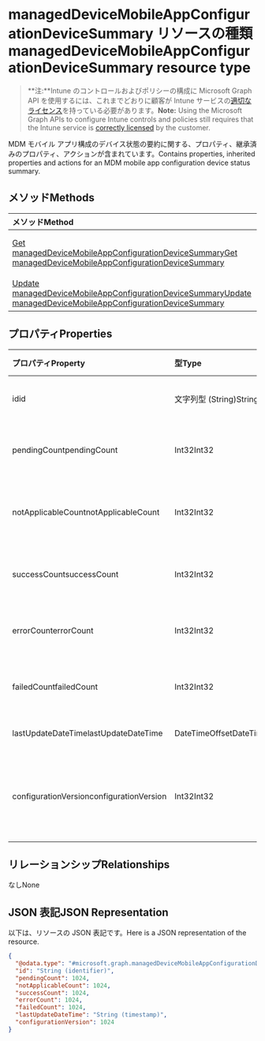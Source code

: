 # <a name="manageddevicemobileappconfigurationdevicesummary-resource-type"></a><span data-ttu-id="57c25-101">managedDeviceMobileAppConfigurationDeviceSummary リソースの種類</span><span class="sxs-lookup"><span data-stu-id="57c25-101">managedDeviceMobileAppConfigurationDeviceSummary resource type</span></span>

> <span data-ttu-id="57c25-102">**注:**Intune のコントロールおよびポリシーの構成に Microsoft Graph API を使用するには、これまでどおりに顧客が Intune サービスの[適切なライセンス](https://go.microsoft.com/fwlink/?linkid=839381)を持っている必要があります。</span><span class="sxs-lookup"><span data-stu-id="57c25-102">**Note:** Using the Microsoft Graph APIs to configure Intune controls and policies still requires that the Intune service is [correctly licensed](https://go.microsoft.com/fwlink/?linkid=839381) by the customer.</span></span>

<span data-ttu-id="57c25-103">MDM モバイル アプリ構成のデバイス状態の要約に関する、プロパティ、継承済みのプロパティ、アクションが含まれています。</span><span class="sxs-lookup"><span data-stu-id="57c25-103">Contains properties, inherited properties and actions for an MDM mobile app configuration device status summary.</span></span>
## <a name="methods"></a><span data-ttu-id="57c25-104">メソッド</span><span class="sxs-lookup"><span data-stu-id="57c25-104">Methods</span></span>
|<span data-ttu-id="57c25-105">メソッド</span><span class="sxs-lookup"><span data-stu-id="57c25-105">Method</span></span>|<span data-ttu-id="57c25-106">戻り値の型</span><span class="sxs-lookup"><span data-stu-id="57c25-106">Return Type</span></span>|<span data-ttu-id="57c25-107">説明</span><span class="sxs-lookup"><span data-stu-id="57c25-107">Description</span></span>|
|:---|:---|:---|
|[<span data-ttu-id="57c25-108">Get managedDeviceMobileAppConfigurationDeviceSummary</span><span class="sxs-lookup"><span data-stu-id="57c25-108">Get managedDeviceMobileAppConfigurationDeviceSummary</span></span>](../api/intune_apps_manageddevicemobileappconfigurationdevicesummary_get.md)|[<span data-ttu-id="57c25-109">managedDeviceMobileAppConfigurationDeviceSummary</span><span class="sxs-lookup"><span data-stu-id="57c25-109">managedDeviceMobileAppConfigurationDeviceSummary</span></span>](../resources/intune_apps_manageddevicemobileappconfigurationdevicesummary.md)|<span data-ttu-id="57c25-110"> [managedDeviceMobileAppConfigurationDeviceSummary](../resources/intune_apps_manageddevicemobileappconfigurationdevicesummary.md) オブジェクトのプロパティとリレーションシップを読み取ります。</span><span class="sxs-lookup"><span data-stu-id="57c25-110">Read properties and relationships of [plannerTaskDetails](../resources/intune_apps_manageddevicemobileappconfigurationdevicesummary.md) object.</span></span>|
|[<span data-ttu-id="57c25-111">Update managedDeviceMobileAppConfigurationDeviceSummary</span><span class="sxs-lookup"><span data-stu-id="57c25-111">Update managedDeviceMobileAppConfigurationDeviceSummary</span></span>](../api/intune_apps_manageddevicemobileappconfigurationdevicesummary_update.md)|[<span data-ttu-id="57c25-112">managedDeviceMobileAppConfigurationDeviceSummary</span><span class="sxs-lookup"><span data-stu-id="57c25-112">managedDeviceMobileAppConfigurationDeviceSummary</span></span>](../resources/intune_apps_manageddevicemobileappconfigurationdevicesummary.md)|<span data-ttu-id="57c25-113">[managedDeviceMobileAppConfigurationDeviceSummary](../resources/intune_apps_manageddevicemobileappconfigurationdevicesummary.md) オブジェクトのプロパティを更新します。</span><span class="sxs-lookup"><span data-stu-id="57c25-113">Update the properties of a [calendar](../resources/intune_apps_manageddevicemobileappconfigurationdevicesummary.md) object.</span></span>|

## <a name="properties"></a><span data-ttu-id="57c25-114">プロパティ</span><span class="sxs-lookup"><span data-stu-id="57c25-114">Properties</span></span>
|<span data-ttu-id="57c25-115">プロパティ</span><span class="sxs-lookup"><span data-stu-id="57c25-115">Property</span></span>|<span data-ttu-id="57c25-116">型</span><span class="sxs-lookup"><span data-stu-id="57c25-116">Type</span></span>|<span data-ttu-id="57c25-117">説明</span><span class="sxs-lookup"><span data-stu-id="57c25-117">Description</span></span>|
|:---|:---|:---|
|<span data-ttu-id="57c25-118">id</span><span class="sxs-lookup"><span data-stu-id="57c25-118">id</span></span>|<span data-ttu-id="57c25-119">文字列型 (String)</span><span class="sxs-lookup"><span data-stu-id="57c25-119">String</span></span>|<span data-ttu-id="57c25-120">エンティティのキー。</span><span class="sxs-lookup"><span data-stu-id="57c25-120">Name of the entity.</span></span>|
|<span data-ttu-id="57c25-121">pendingCount</span><span class="sxs-lookup"><span data-stu-id="57c25-121">pendingCount</span></span>|<span data-ttu-id="57c25-122">Int32</span><span class="sxs-lookup"><span data-stu-id="57c25-122">Int32</span></span>|<span data-ttu-id="57c25-123">保留中のデバイスの数</span><span class="sxs-lookup"><span data-stu-id="57c25-123">Number of pending devices</span></span>|
|<span data-ttu-id="57c25-124">notApplicableCount</span><span class="sxs-lookup"><span data-stu-id="57c25-124">notApplicableCount</span></span>|<span data-ttu-id="57c25-125">Int32</span><span class="sxs-lookup"><span data-stu-id="57c25-125">Int32</span></span>|<span data-ttu-id="57c25-126">該当しないデバイスの数</span><span class="sxs-lookup"><span data-stu-id="57c25-126">Number of not applicable devices</span></span>|
|<span data-ttu-id="57c25-127">successCount</span><span class="sxs-lookup"><span data-stu-id="57c25-127">successCount</span></span>|<span data-ttu-id="57c25-128">Int32</span><span class="sxs-lookup"><span data-stu-id="57c25-128">Int32</span></span>|<span data-ttu-id="57c25-129">成功したデバイスの数</span><span class="sxs-lookup"><span data-stu-id="57c25-129">Number of succeeded devices</span></span>|
|<span data-ttu-id="57c25-130">errorCount</span><span class="sxs-lookup"><span data-stu-id="57c25-130">errorCount</span></span>|<span data-ttu-id="57c25-131">Int32</span><span class="sxs-lookup"><span data-stu-id="57c25-131">Int32</span></span>|<span data-ttu-id="57c25-132">エラー デバイスの数</span><span class="sxs-lookup"><span data-stu-id="57c25-132">Number of error devices</span></span>|
|<span data-ttu-id="57c25-133">failedCount</span><span class="sxs-lookup"><span data-stu-id="57c25-133">failedCount</span></span>|<span data-ttu-id="57c25-134">Int32</span><span class="sxs-lookup"><span data-stu-id="57c25-134">Int32</span></span>|<span data-ttu-id="57c25-135">失敗したデバイスの数</span><span class="sxs-lookup"><span data-stu-id="57c25-135">Number of failed devices</span></span>|
|<span data-ttu-id="57c25-136">lastUpdateDateTime</span><span class="sxs-lookup"><span data-stu-id="57c25-136">lastUpdateDateTime</span></span>|<span data-ttu-id="57c25-137">DateTimeOffset</span><span class="sxs-lookup"><span data-stu-id="57c25-137">DateTimeOffset</span></span>|<span data-ttu-id="57c25-138">最終更新日時</span><span class="sxs-lookup"><span data-stu-id="57c25-138">Last update time</span></span>|
|<span data-ttu-id="57c25-139">configurationVersion</span><span class="sxs-lookup"><span data-stu-id="57c25-139">configurationVersion</span></span>|<span data-ttu-id="57c25-140">Int32</span><span class="sxs-lookup"><span data-stu-id="57c25-140">Int32</span></span>|<span data-ttu-id="57c25-141">対象の概要に関するポリシーのバージョン</span><span class="sxs-lookup"><span data-stu-id="57c25-141">Version of the policy for that overview</span></span>|

## <a name="relationships"></a><span data-ttu-id="57c25-142">リレーションシップ</span><span class="sxs-lookup"><span data-stu-id="57c25-142">Relationships</span></span>
<span data-ttu-id="57c25-143">なし</span><span class="sxs-lookup"><span data-stu-id="57c25-143">None</span></span>
## <a name="json-representation"></a><span data-ttu-id="57c25-144">JSON 表記</span><span class="sxs-lookup"><span data-stu-id="57c25-144">JSON Representation</span></span>
<span data-ttu-id="57c25-145">以下は、リソースの JSON 表記です。</span><span class="sxs-lookup"><span data-stu-id="57c25-145">Here is a JSON representation of the resource.</span></span>
<!-- {
  "blockType": "resource",
  "keyProperty": "id",
  "@odata.type": "microsoft.graph.managedDeviceMobileAppConfigurationDeviceSummary"
}
-->
``` json
{
  "@odata.type": "#microsoft.graph.managedDeviceMobileAppConfigurationDeviceSummary",
  "id": "String (identifier)",
  "pendingCount": 1024,
  "notApplicableCount": 1024,
  "successCount": 1024,
  "errorCount": 1024,
  "failedCount": 1024,
  "lastUpdateDateTime": "String (timestamp)",
  "configurationVersion": 1024
}
```



